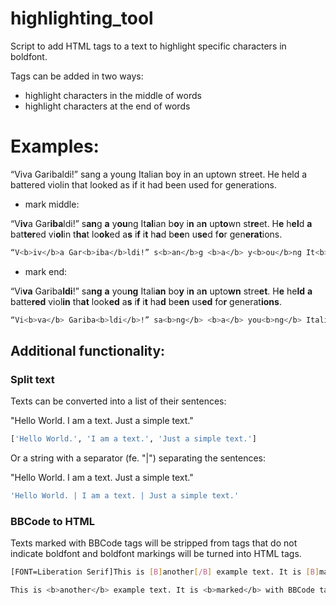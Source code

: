 # highlighting_tool
Script to add HTML tags to a text to highlight specific characters in boldfont.

Tags can be added in two ways: 
* highlight characters in the middle of words
* highlight characters at the end of words


# Examples:
“Viva Garibaldi!” sang a young Italian boy in an uptown street. He held a battered violin
that looked as if it had been used for generations.

* mark middle:

“V<b>iv</b>a Gar<b>iba</b>ldi!” s<b>an</b>g <b>a</b> y<b>ou</b>ng It<b>al</b>ian b<b>o</b>y i<b>n</b> a<b>n</b> up<b>to</b>wn st<b>re</b>et. H<b>e</b> h<b>el</b>d <b>a</b> bat<b>ter</b>ed vi<b>ol</b>in t<b>ha</b>t lo<b>ok</b>ed a<b>s</b> i<b>f</b> i<b>t</b> h<b>a</b>d b<b>ee</b>n u<b>se</b>d f<b>o</b>r gen<b>erat</b>ions.
```sh
“V<b>iv</b>a Gar<b>iba</b>ldi!” s<b>an</b>g <b>a</b> y<b>ou</b>ng It<b>al</b>ian b<b>o</b>y i<b>n</b> a<b>n</b> up<b>to</b>wn st<b>re</b>et. H<b>e</b> h<b>el</b>d <b>a</b> bat<b>ter</b>ed vi<b>ol</b>in t<b>ha</b>t lo<b>ok</b>ed a<b>s</b> i<b>f</b> i<b>t</b> h<b>a</b>d b<b>ee</b>n u<b>se</b>d f<b>o</b>r gen<b>erat</b>ions. 
```

* mark end:

“Vi<b>va</b> Gariba<b>ldi</b>!” sa<b>ng</b> <b>a</b> you<b>ng</b> Itali<b>an</b> bo<b>y</b> i<b>n</b> a<b>n</b> upto<b>wn</b> stre<b>et</b>. H<b>e</b> he<b>ld</b> <b>a</b> batte<b>red</b> viol<b>in</b> th<b>at</b> look<b>ed</b> a<b>s</b> i<b>f</b> i<b>t</b> ha<b>d</b> be<b>en</b> us<b>ed</b> fo<b>r</b> generat<b>ions</b>. 
```sh
“Vi<b>va</b> Gariba<b>ldi</b>!” sa<b>ng</b> <b>a</b> you<b>ng</b> Itali<b>an</b> bo<b>y</b> i<b>n</b> a<b>n</b> upto<b>wn</b> stre<b>et</b>. H<b>e</b> he<b>ld</b> <b>a</b> batte<b>red</b> viol<b>in</b> th<b>at</b> look<b>ed</b> a<b>s</b> i<b>f</b> i<b>t</b> ha<b>d</b> be<b>en</b> us<b>ed</b> fo<b>r</b> generat<b>ions</b>. 
```
## Additional functionality:
### Split text
Texts can be converted into a list of their sentences:

"Hello World. I am a text. Just a simple text." 
```sh
['Hello World.', 'I am a text.', 'Just a simple text.']
```
Or a string with a separator (fe. "|") separating the sentences:

"Hello World. I am a text. Just a simple text." 
```sh
'Hello World. | I am a text. | Just a simple text.'
```

### BBCode to HTML
Texts marked with BBCode tags will be stripped from tags that do not indicate boldfont and boldfont markings will be turned into HTML tags.
```sh
[FONT=Liberation Serif]This is [B]another[/B] example text. It is [B]marked[/B] with BBCode tags.[/FONT]
```
```sh
This is <b>another</b> example text. It is <b>marked</b> with BBCode tags.
```
